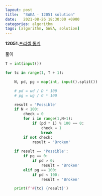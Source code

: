 ```yaml
---
layout: post
title:  "SWEA - 12051 solution"
date:   2021-08-26 18:30:00 +0900
categories: algorithm
tags: [algorithm, SWEA, solution]
---
```

**12051.**[프리셀 통계](https://swexpertacademy.com/main/code/problem/problemDetail.do?contestProbId=AXmwMidaSLIDFARX&categoryId=AXmwMidaSLIDFARX&categoryType=CODE&problemTitle=12051&orderBy=FIRST_REG_DATETIME&selectCodeLang=ALL&select-1=&pageSize=10&pageIndex=1)

풀이

```python
T = int(input())

for tc in range(1, T + 1): 

    N, pd, pg = map(int, input().split())

    # pd = wd / D * 100
    # pg = wg / G * 100 

    result = 'Possible'
    if N < 100:
        check = 0
        for i in range(1,N+1):
            if (pd * i) % 100 == 0:
                check = 1
                break
        if not check:
            result = 'Broken'
    
    if result == 'Possible':
        if pg == 0:
            if pd > 0:
                result = 'Broken'
        elif pg == 100:
            if pd < 100:
                result = 'Broken'

    print(f'#{tc} {result}')
```

